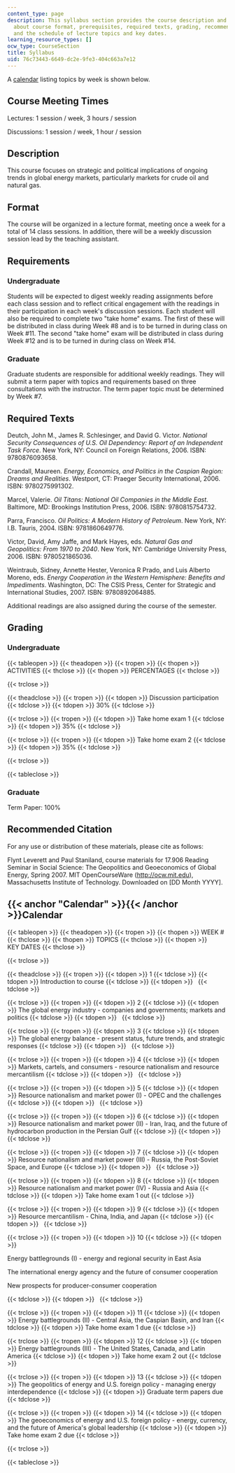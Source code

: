 ```yaml
---
content_type: page
description: This syllabus section provides the course description and information
  about course format, prerequisites, required texts, grading, recommended citation,
  and the schedule of lecture topics and key dates.
learning_resource_types: []
ocw_type: CourseSection
title: Syllabus
uid: 76c73443-6649-dc2e-9fe3-404c663a7e12
---
```


A [calendar](#Calendar) listing topics by week is shown below.

Course Meeting Times
--------------------

Lectures: 1 session / week, 3 hours / session

Discussions: 1 session / week, 1 hour / session

Description
-----------

This course focuses on strategic and political implications of ongoing trends in global energy markets, particularly markets for crude oil and natural gas.

Format
------

The course will be organized in a lecture format, meeting once a week for a total of 14 class sessions. In addition, there will be a weekly discussion session lead by the teaching assistant.

Requirements
------------

### Undergraduate

Students will be expected to digest weekly reading assignments before each class session and to reflect critical engagement with the readings in their participation in each week's discussion sessions. Each student will also be required to complete two "take home" exams. The first of these will be distributed in class during Week #8 and is to be turned in during class on Week #11. The second "take home" exam will be distributed in class during Week #12 and is to be turned in during class on Week #14.

### Graduate

Graduate students are responsible for additional weekly readings. They will submit a term paper with topics and requirements based on three consultations with the instructor. The term paper topic must be determined by Week #7.

Required Texts
--------------

Deutch, John M., James R. Schlesinger, and David G. Victor. _National Security Consequences of U.S. Oil Dependency: Report of an Independent Task Force_. New York, NY: Council on Foreign Relations, 2006. ISBN: 9780876093658.

Crandall, Maureen. _Energy, Economics, and Politics in the Caspian Region: Dreams and Realities_. Westport, CT: Praeger Security International, 2006. ISBN: 9780275991302.

Marcel, Valerie. _Oil Titans: National Oil Companies in the Middle East_. Baltimore, MD: Brookings Institution Press, 2006. ISBN: 9780815754732.

Parra, Francisco. _Oil Politics: A Modern History of Petroleum_. New York, NY: I.B. Tauris, 2004. ISBN: 9781860649776.

Victor, David, Amy Jaffe, and Mark Hayes, eds. _Natural Gas and Geopolitics: From 1970 to 2040_. New York, NY: Cambridge University Press, 2006. ISBN: 9780521865036.

Weintraub, Sidney, Annette Hester, Veronica R Prado, and Luis Alberto Moreno, eds. _Energy Cooperation in the Western Hemisphere: Benefits and Impediments_. Washington, DC: The CSIS Press, Center for Strategic and International Studies, 2007. ISBN: 9780892064885.

Additional readings are also assigned during the course of the semester.

Grading
-------

### Undergraduate

{{< tableopen >}}
{{< theadopen >}}
{{< tropen >}}
{{< thopen >}}
ACTIVITIES
{{< thclose >}}
{{< thopen >}}
PERCENTAGES
{{< thclose >}}

{{< trclose >}}

{{< theadclose >}}
{{< tropen >}}
{{< tdopen >}}
Discussion participation
{{< tdclose >}}
{{< tdopen >}}
30%
{{< tdclose >}}

{{< trclose >}}
{{< tropen >}}
{{< tdopen >}}
Take home exam 1
{{< tdclose >}}
{{< tdopen >}}
35%
{{< tdclose >}}

{{< trclose >}}
{{< tropen >}}
{{< tdopen >}}
Take home exam 2
{{< tdclose >}}
{{< tdopen >}}
35%
{{< tdclose >}}

{{< trclose >}}

{{< tableclose >}}

### Graduate

Term Paper: 100%

Recommended Citation
--------------------

For any use or distribution of these materials, please cite as follows:

Flynt Leverett and Paul Staniland, course materials for 17.906 Reading Seminar in Social Science: The Geopolitics and Geoeconomics of Global Energy, Spring 2007. MIT OpenCourseWare (http://ocw.mit.edu), Massachusetts Institute of Technology. Downloaded on \[DD Month YYYY\].

{{< anchor "Calendar" >}}{{< /anchor >}}Calendar
------------------------------------------------

{{< tableopen >}}
{{< theadopen >}}
{{< tropen >}}
{{< thopen >}}
WEEK #
{{< thclose >}}
{{< thopen >}}
TOPICS
{{< thclose >}}
{{< thopen >}}
KEY DATES
{{< thclose >}}

{{< trclose >}}

{{< theadclose >}}
{{< tropen >}}
{{< tdopen >}}
1
{{< tdclose >}}
{{< tdopen >}}
Introduction to course
{{< tdclose >}}
{{< tdopen >}}
 
{{< tdclose >}}

{{< trclose >}}
{{< tropen >}}
{{< tdopen >}}
2
{{< tdclose >}}
{{< tdopen >}}
The global energy industry - companies and governments; markets and politics
{{< tdclose >}}
{{< tdopen >}}
 
{{< tdclose >}}

{{< trclose >}}
{{< tropen >}}
{{< tdopen >}}
3
{{< tdclose >}}
{{< tdopen >}}
The global energy balance - present status, future trends, and strategic responses
{{< tdclose >}}
{{< tdopen >}}
 
{{< tdclose >}}

{{< trclose >}}
{{< tropen >}}
{{< tdopen >}}
4
{{< tdclose >}}
{{< tdopen >}}
Markets, cartels, and consumers - resource nationalism and resource mercantilism
{{< tdclose >}}
{{< tdopen >}}
 
{{< tdclose >}}

{{< trclose >}}
{{< tropen >}}
{{< tdopen >}}
5
{{< tdclose >}}
{{< tdopen >}}
Resource nationalism and market power (I) - OPEC and the challenges
{{< tdclose >}}
{{< tdopen >}}
 
{{< tdclose >}}

{{< trclose >}}
{{< tropen >}}
{{< tdopen >}}
6
{{< tdclose >}}
{{< tdopen >}}
Resource nationalism and market power (II) - Iran, Iraq, and the future of hydrocarbon production in the Persian Gulf
{{< tdclose >}}
{{< tdopen >}}
 
{{< tdclose >}}

{{< trclose >}}
{{< tropen >}}
{{< tdopen >}}
7
{{< tdclose >}}
{{< tdopen >}}
Resource nationalism and market power (III) - Russia, the Post-Soviet Space, and Europe
{{< tdclose >}}
{{< tdopen >}}
 
{{< tdclose >}}

{{< trclose >}}
{{< tropen >}}
{{< tdopen >}}
8
{{< tdclose >}}
{{< tdopen >}}
Resource nationalism and market power (IV) - Russia and Asia
{{< tdclose >}}
{{< tdopen >}}
Take home exam 1 out
{{< tdclose >}}

{{< trclose >}}
{{< tropen >}}
{{< tdopen >}}
9
{{< tdclose >}}
{{< tdopen >}}
Resource mercantilism - China, India, and Japan
{{< tdclose >}}
{{< tdopen >}}
 
{{< tdclose >}}

{{< trclose >}}
{{< tropen >}}
{{< tdopen >}}
10
{{< tdclose >}}
{{< tdopen >}}


Energy battlegrounds (I) - energy and regional security in East Asia

The international energy agency and the future of consumer cooperation

New prospects for producer-consumer cooperation


{{< tdclose >}}
{{< tdopen >}}
 
{{< tdclose >}}

{{< trclose >}}
{{< tropen >}}
{{< tdopen >}}
11
{{< tdclose >}}
{{< tdopen >}}
Energy battlegrounds (II) - Central Asia, the Caspian Basin, and Iran
{{< tdclose >}}
{{< tdopen >}}
Take home exam 1 due
{{< tdclose >}}

{{< trclose >}}
{{< tropen >}}
{{< tdopen >}}
12
{{< tdclose >}}
{{< tdopen >}}
Energy battlegrounds (III) - The United States, Canada, and Latin America
{{< tdclose >}}
{{< tdopen >}}
Take home exam 2 out
{{< tdclose >}}

{{< trclose >}}
{{< tropen >}}
{{< tdopen >}}
13
{{< tdclose >}}
{{< tdopen >}}
The geopolitics of energy and U.S. foreign policy - managing energy interdependence
{{< tdclose >}}
{{< tdopen >}}
Graduate term papers due
{{< tdclose >}}

{{< trclose >}}
{{< tropen >}}
{{< tdopen >}}
14
{{< tdclose >}}
{{< tdopen >}}
The geoeconomics of energy and U.S. foreign policy - energy, currency, and the future of America's global leadership
{{< tdclose >}}
{{< tdopen >}}
Take home exam 2 due
{{< tdclose >}}

{{< trclose >}}

{{< tableclose >}}